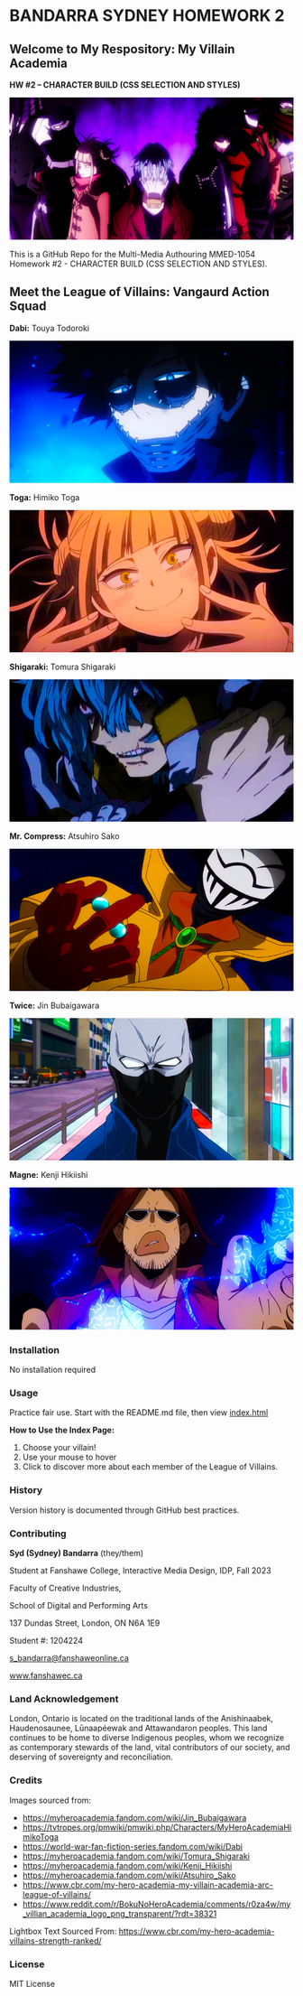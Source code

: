 # BANDARRA SYDNEY HOMEWORK 2
## Welcome to My Respository: My Villain Academia
 **HW #2 – CHARACTER BUILD (CSS SELECTION AND STYLES)**

![league_of_villains_banner](images/lov_BG_1200.jpg)

 This is a GitHub Repo for the Multi-Media Authouring MMED-1054 Homework #2 - CHARACTER BUILD (CSS SELECTION AND STYLES).

 ## Meet the League of Villains: Vangaurd Action Squad

 **Dabi:** Touya Todoroki

 ![dabi_banner](images/dabi.jpg)

**Toga:** Himiko Toga

 ![himiko_toga_banner](images/himiko_toga.jpg)

**Shigaraki:** Tomura Shigaraki

 ![tomura_shigaraki_banner](images/tomura_shigaraki.jpg)

**Mr. Compress:** Atsuhiro Sako

 ![mr_compress_banner](images/mr_compress.jpg)

**Twice:** Jin Bubaigawara

 ![twice_banner](images/twice.jpg)

**Magne:** Kenji Hikiishi

 ![magne_banner](images/magne.jpg)

 
### Installation
No installation required
### Usage
Practice fair use. Start with the README.md file, then view [index.html](index.html)

**How to Use the Index Page:**
1. Choose your villain!
2. Use your mouse to hover
3. Click to discover more about each member of the League of Villains.
### History
Version history is documented through GitHub best practices.
### Contributing
**Syd (Sydney) Bandarra** (they/them)

Student at Fanshawe College, Interactive Media Design, IDP, Fall 2023

Faculty of Creative Industries,

School of Digital and Performing Arts

137 Dundas Street, London, ON N6A 1E9

Student #: 1204224

s_bandarra@fanshaweonline.ca

www.fanshawec.ca 

### Land Acknowledgement 
London, Ontario is located on the traditional lands of the Anishinaabek, Haudenosaunee, Lūnaapéewak and Attawandaron peoples. This land continues to be home to diverse Indigenous peoples, whom we recognize as contemporary stewards of the land, vital contributors of our society, and deserving of sovereignty and reconciliation.

### Credits
Images sourced from:
- https://myheroacademia.fandom.com/wiki/Jin_Bubaigawara
- https://tvtropes.org/pmwiki/pmwiki.php/Characters/MyHeroAcademiaHimikoToga
- https://world-war-fan-fiction-series.fandom.com/wiki/Dabi
- https://myheroacademia.fandom.com/wiki/Tomura_Shigaraki
- https://myheroacademia.fandom.com/wiki/Kenji_Hikiishi
- https://myheroacademia.fandom.com/wiki/Atsuhiro_Sako
- https://www.cbr.com/my-hero-academia-my-villain-academia-arc-league-of-villains/
- https://www.reddit.com/r/BokuNoHeroAcademia/comments/r0za4w/my_villian_academia_logo_png_transparent/?rdt=38321

Lightbox Text Sourced From:
https://www.cbr.com/my-hero-academia-villains-strength-ranked/

### License
MIT License